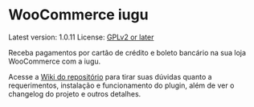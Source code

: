 # WooCommerce iugu #
Latest version: 1.0.11
License: [GPLv2 or later](http://www.gnu.org/licenses/gpl-2.0.html)

Receba pagamentos por cartão de crédito e boleto bancário na sua loja WooCommerce com a iugu.

Acesse a [Wiki do repositório](https://github.com/iugu/iugu-woocommerce/wiki) para tirar suas dúvidas quanto a requerimentos, instalação e funcionamento do plugin, além de ver o changelog do projeto e outros detalhes.
